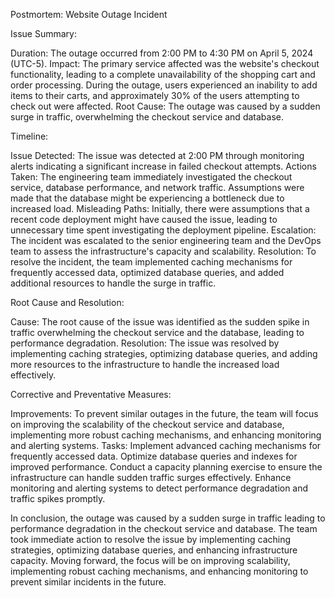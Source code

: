 Postmortem: Website Outage Incident


Issue Summary:


Duration: The outage occurred from 2:00 PM to 4:30 PM on April 5, 2024 (UTC-5).
Impact: The primary service affected was the website's checkout functionality, leading to a complete unavailability of the shopping cart and order processing. During the outage, users experienced an inability to add items to their carts, and approximately 30% of the users attempting to check out were affected.
Root Cause: The outage was caused by a sudden surge in traffic, overwhelming the checkout service and database.

Timeline:


Issue Detected: The issue was detected at 2:00 PM through monitoring alerts indicating a significant increase in failed checkout attempts.
Actions Taken: The engineering team immediately investigated the checkout service, database performance, and network traffic. Assumptions were made that the database might be experiencing a bottleneck due to increased load.
Misleading Paths: Initially, there were assumptions that a recent code deployment might have caused the issue, leading to unnecessary time spent investigating the deployment pipeline.
Escalation: The incident was escalated to the senior engineering team and the DevOps team to assess the infrastructure's capacity and scalability.
Resolution: To resolve the incident, the team implemented caching mechanisms for frequently accessed data, optimized database queries, and added additional resources to handle the surge in traffic.

Root Cause and Resolution:


Cause: The root cause of the issue was identified as the sudden spike in traffic overwhelming the checkout service and the database, leading to performance degradation.
Resolution: The issue was resolved by implementing caching strategies, optimizing database queries, and adding more resources to the infrastructure to handle the increased load effectively.

Corrective and Preventative Measures:


Improvements: To prevent similar outages in the future, the team will focus on improving the scalability of the checkout service and database, implementing more robust caching mechanisms, and enhancing monitoring and alerting systems.
Tasks:
Implement advanced caching mechanisms for frequently accessed data.
Optimize database queries and indexes for improved performance.
Conduct a capacity planning exercise to ensure the infrastructure can handle sudden traffic surges effectively.
Enhance monitoring and alerting systems to detect performance degradation and traffic spikes promptly.

In conclusion, the outage was caused by a sudden surge in traffic leading to performance degradation in the checkout service and database. The team took immediate action to resolve the issue by implementing caching strategies, optimizing database queries, and enhancing infrastructure capacity. Moving forward, the focus will be on improving scalability, implementing robust caching mechanisms, and enhancing monitoring to prevent similar incidents in the future.
